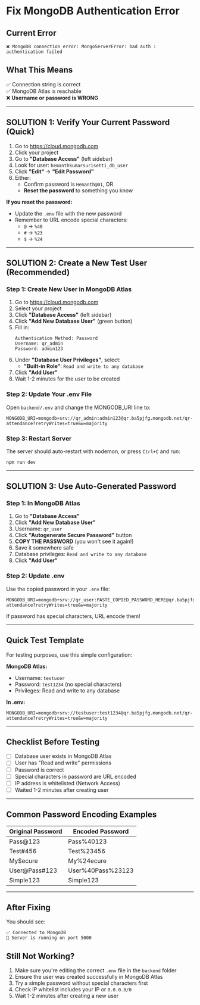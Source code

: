 # Fix MongoDB Authentication Error

## Current Error
```
❌ MongoDB connection error: MongoServerError: bad auth : authentication failed
```

## What This Means
✅ Connection string is correct  
✅ MongoDB Atlas is reachable  
❌ **Username or password is WRONG**

---

## SOLUTION 1: Verify Your Current Password (Quick)

1. Go to https://cloud.mongodb.com
2. Click your project
3. Go to **"Database Access"** (left sidebar)
4. Look for user: `hemanthkumarsurisetti_db_user`
5. Click **"Edit"** → **"Edit Password"**
6. Either:
   - Confirm password is `Hemanth@01`, OR
   - **Reset the password** to something you know

**If you reset the password:**
- Update the `.env` file with the new password
- Remember to URL encode special characters:
  - `@` → `%40`
  - `#` → `%23`
  - `$` → `%24`

---

## SOLUTION 2: Create a New Test User (Recommended)

### Step 1: Create New User in MongoDB Atlas

1. Go to https://cloud.mongodb.com
2. Select your project
3. Click **"Database Access"** (left sidebar)
4. Click **"Add New Database User"** (green button)
5. Fill in:
   ```
   Authentication Method: Password
   Username: qr_admin
   Password: admin123
   ```
6. Under **"Database User Privileges"**, select:
   - **"Built-in Role"**: `Read and write to any database`
7. Click **"Add User"**
8. Wait 1-2 minutes for the user to be created

### Step 2: Update Your .env File

Open `backend/.env` and change the MONGODB_URI line to:

```
MONGODB_URI=mongodb+srv://qr_admin:admin123@qr.ba5pjfg.mongodb.net/qr-attendance?retryWrites=true&w=majority
```

### Step 3: Restart Server

The server should auto-restart with nodemon, or press `Ctrl+C` and run:
```bash
npm run dev
```

---

## SOLUTION 3: Use Auto-Generated Password

### Step 1: In MongoDB Atlas

1. Go to **"Database Access"**
2. Click **"Add New Database User"**
3. Username: `qr_user`
4. Click **"Autogenerate Secure Password"** button
5. **COPY THE PASSWORD** (you won't see it again!)
6. Save it somewhere safe
7. Database privileges: `Read and write to any database`
8. Click **"Add User"**

### Step 2: Update .env

Use the copied password in your `.env` file:

```
MONGODB_URI=mongodb+srv://qr_user:PASTE_COPIED_PASSWORD_HERE@qr.ba5pjfg.mongodb.net/qr-attendance?retryWrites=true&w=majority
```

If password has special characters, URL encode them!

---

## Quick Test Template

For testing purposes, use this simple configuration:

**MongoDB Atlas:**
- Username: `testuser`
- Password: `test1234` (no special characters)
- Privileges: Read and write to any database

**In .env:**
```
MONGODB_URI=mongodb+srv://testuser:test1234@qr.ba5pjfg.mongodb.net/qr-attendance?retryWrites=true&w=majority
```

---

## Checklist Before Testing

- [ ] Database user exists in MongoDB Atlas
- [ ] User has "Read and write" permissions
- [ ] Password is correct
- [ ] Special characters in password are URL encoded
- [ ] IP address is whitelisted (Network Access)
- [ ] Waited 1-2 minutes after creating user

---

## Common Password Encoding Examples

| Original Password | Encoded Password |
|------------------|-----------------|
| Pass@123         | Pass%40123      |
| Test#456         | Test%23456      |
| My$ecure         | My%24ecure      |
| User@Pass#123    | User%40Pass%23123 |
| Simple123        | Simple123       |

---

## After Fixing

You should see:
```
✅ Connected to MongoDB
🚀 Server is running on port 5000
```

## Still Not Working?

1. Make sure you're editing the correct `.env` file in the `backend` folder
2. Ensure the user was created successfully in MongoDB Atlas
3. Try a simple password without special characters first
4. Check IP whitelist includes your IP or `0.0.0.0/0`
5. Wait 1-2 minutes after creating a new user

